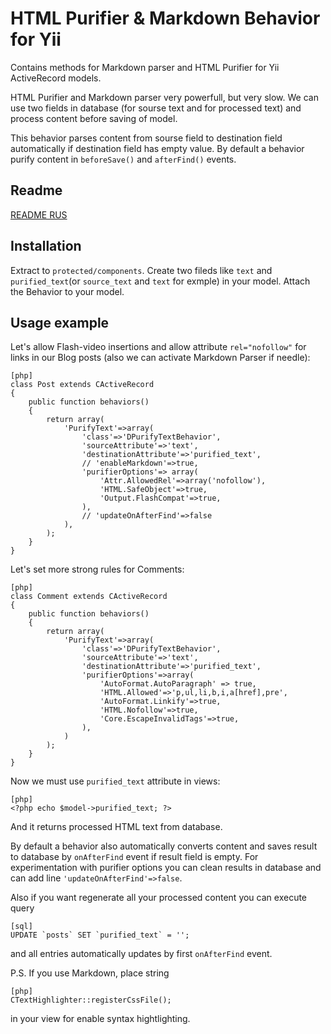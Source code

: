 HTML Purifier & Markdown Behavior for Yii
===
Contains methods for Markdown parser and HTML Purifier for Yii ActiveRecord models.

HTML Purifier and Markdown parser very powerfull, but very slow. We can use two fields in database (for sourse text and for processed text) and process content before saving of model.

This behavior parses content from sourse field to destination field automatically if destination field has empty value. By default a behavior purify content in `beforeSave()` and `afterFind()` events. 

Readme
---

[README RUS](http://www.elisdn.ru/blog/12/dpurifytextbehavior-ispolzuem-html-purifier-dlia-filtracii-dannih-v-yii)

Installation
------------

Extract to `protected/components`. Create two fileds like `text` and `purified_text`(or `source_text` and `text` for exmple) in your model. Attach the Behavior to your model.

Usage example
-------------
 
Let's allow Flash-video insertions and allow attribute `rel="nofollow"` for links in our Blog posts (also we can activate Markdown Parser if needle):

~~~
[php]
class Post extends CActiveRecord
{
    public function behaviors()
    {
        return array(
            'PurifyText'=>array(
                'class'=>'DPurifyTextBehavior',
                'sourceAttribute'=>'text',
                'destinationAttribute'=>'purified_text',
                // 'enableMarkdown'=>true,
                'purifierOptions'=> array(
                    'Attr.AllowedRel'=>array('nofollow'),
                    'HTML.SafeObject'=>true,
                    'Output.FlashCompat'=>true,
                ),
                // 'updateOnAfterFind'=>false  
            ),
        );
    }
}
~~~

Let's set more strong rules for Comments:

~~~
[php]
class Comment extends CActiveRecord
{
    public function behaviors()
    {
        return array(
            'PurifyText'=>array(
                'class'=>'DPurifyTextBehavior',
                'sourceAttribute'=>'text',
                'destinationAttribute'=>'purified_text',
                'purifierOptions'=>array(
                    'AutoFormat.AutoParagraph' => true,
                    'HTML.Allowed'=>'p,ul,li,b,i,a[href],pre',
                    'AutoFormat.Linkify'=>true,
                    'HTML.Nofollow'=>true,
                    'Core.EscapeInvalidTags'=>true,
                ),              
            )
        );
    }
}
~~~

Now we must use `purified_text` attribute in views:

~~~
[php]
<?php echo $model->purified_text; ?>
~~~

And it returns processed HTML text from database.

By default a behavior also automatically converts content and saves result to database by `onAfterFind` event if result field is empty. For experimentation with purifier options you can clean results in database and can add line `'updateOnAfterFind'=>false`. 

Also if you want regenerate all your processed content you can execute query

~~~
[sql]
UPDATE `posts` SET `purified_text` = '';
~~~

and all entries automatically updates by first `onAfterFind` event. 

P.S. If you use Markdown, place string

~~~
[php]
CTextHighlighter::registerCssFile();
~~~

in your view for enable syntax hightlighting.